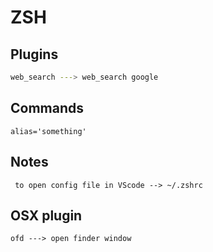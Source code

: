 # ZSH 

 ## Plugins
 ```bash
 web_search ---> web_search google
 ```

 ## Commands

 ```
 alias='something'
 
 ```
## Notes
```
 to open config file in VScode --> ~/.zshrc
```

## OSX plugin
```
ofd ---> open finder window
````

